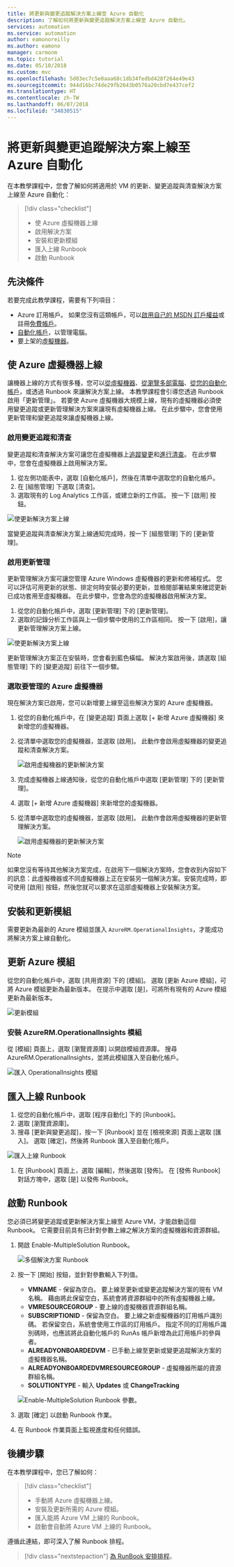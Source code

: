 ```yaml
---
title: 將更新與變更追蹤解決方案上線至 Azure 自動化
description: 了解如何將更新與變更追蹤解決方案上線至 Azure 自動化。
services: automation
ms.service: automation
author: eamonoreilly
ms.author: eamono
manager: carmonm
ms.topic: tutorial
ms.date: 05/10/2018
ms.custom: mvc
ms.openlocfilehash: 5d03ec7c5e0aaa68c1db34fedbd428f264e49e43
ms.sourcegitcommit: 944d16bc74de29fb2643b0576a20cbd7e437cef2
ms.translationtype: HT
ms.contentlocale: zh-TW
ms.lasthandoff: 06/07/2018
ms.locfileid: "34830515"
---
```

# <a name="onboard-update-and-change-tracking-solutions-to-azure-automation"></a>將更新與變更追蹤解決方案上線至 Azure 自動化

在本教學課程中，您會了解如何將適用於 VM 的更新、變更追蹤與清查解決方案上線至 Azure 自動化：

> [!div class="checklist"]
> * 使 Azure 虛擬機器上線
> * 啟用解決方案
> * 安裝和更新模組
> * 匯入上線 Runbook
> * 啟動 Runbook

## <a name="prerequisites"></a>先決條件

若要完成此教學課程，需要有下列項目：

* Azure 訂用帳戶。 如果您沒有這類帳戶，可以[啟用自己的 MSDN 訂戶權益](https://azure.microsoft.com/pricing/member-offers/msdn-benefits-details/)或註冊[免費帳戶](https://azure.microsoft.com/free/?WT.mc_id=A261C142F)。
* [自動化帳戶](automation-offering-get-started.md)，以管理電腦。
* 要上架的[虛擬機器](../virtual-machines/windows/quick-create-portal.md)。

## <a name="onboard-an-azure-vm"></a>使 Azure 虛擬機器上線

讓機器上線的方式有很多種，您可以[從虛擬機器](automation-onboard-solutions-from-vm.md)、[從瀏覽多部電腦](automation-onboard-solutions-from-browse.md)、[從您的自動化帳戶](automation-onboard-solutions-from-automation-account.md)，或透過 Runbook 來讓解決方案上線。 本教學課程會引導您透過 Runbook 啟用「更新管理」。 若要使 Azure 虛擬機器大規模上線，現有的虛擬機器必須使用變更追蹤或更新管理解決方案來讓現有虛擬機器上線。 在此步驟中，您會使用更新管理和變更追蹤來讓虛擬機器上線。

### <a name="enable-change-tracking-and-inventory"></a>啟用變更追蹤和清查

變更追蹤和清查解決方案可讓您在虛擬機器上[追蹤變更](automation-vm-change-tracking.md)和[進行清查](automation-vm-inventory.md)。 在此步驟中，您會在虛擬機器上啟用解決方案。

1. 從左側功能表中，選取 [自動化帳戶]，然後在清單中選取您的自動化帳戶。
1. 在 [組態管理] 下選取 [清查]。
1. 選取現有的 Log Analytics 工作區，或建立新的工作區。 按一下 [啟用] 按鈕。

![使更新解決方案上線](media/automation-onboard-solutions/inventory-onboard.png)

當變更追蹤與清查解決方案上線通知完成時，按一下 [組態管理] 下的 [更新管理]。

### <a name="enable-update-management"></a>啟用更新管理

更新管理解決方案可讓您管理 Azure Windows 虛擬機器的更新和修補程式。 您可以評估可用更新的狀態、排定何時安裝必要的更新，並檢閱部署結果來確認更新已成功套用至虛擬機器。 在此步驟中，您會為您的虛擬機器啟用解決方案。

1. 從您的自動化帳戶中，選取 [更新管理] 下的 [更新管理]。
1. 選取的記錄分析工作區與上一個步驟中使用的工作區相同。 按一下 [啟用]，讓更新管理解決方案上線。

![使更新解決方案上線](media/automation-onboard-solutions/update-onboard.png)

更新管理解決方案正在安裝時，您會看到藍色橫幅。 解決方案啟用後，請選取 [組態管理] 下的 [變更追蹤] 前往下一個步驟。

### <a name="select-azure-vm-to-be-managed"></a>選取要管理的 Azure 虛擬機器

現在解決方案已啟用，您可以新增要上線至這些解決方案的 Azure 虛擬機器。

1. 從您的自動化帳戶中，在 [變更追蹤] 頁面上選取 [+ 新增 Azure 虛擬機器] 來新增您的虛擬機器。

1. 從清單中選取您的虛擬機器，並選取 [啟用]。 此動作會啟用虛擬機器的變更追蹤和清查解決方案。

   ![啟用虛擬機器的更新解決方案](media/automation-onboard-solutions/enable-change-tracking.png)

1. 完成虛擬機器上線通知後，從您的自動化帳戶中選取 [更新管理] 下的 [更新管理]。

1. 選取 [+ 新增 Azure 虛擬機器] 來新增您的虛擬機器。

1. 從清單中選取您的虛擬機器，並選取 [啟用]。 此動作會啟用虛擬機器的更新管理解決方案。

   ![啟用虛擬機器的更新解決方案](media/automation-onboard-solutions/enable-update.png)

> [!NOTE]
> 如果您沒有等待其他解決方案完成，在啟用下一個解決方案時，您會收到內容如下的訊息：此虛擬機器或不同虛擬機器上正在安裝另一個解決方案。安裝完成時，即可使用 [啟用] 按鈕，然後您就可以要求在這部虛擬機器上安裝解決方案。

## <a name="install-and-update-modules"></a>安裝和更新模組

需要更新為最新的 Azure 模組並匯入 `AzureRM.OperationalInsights`，才能成功將解決方案上線自動化。

## <a name="update-azure-modules"></a>更新 Azure 模組

從您的自動化帳戶中，選取 [共用資源] 下的 [模組]。 選取 [更新 Azure 模組]，可將 Azure 模組更新為最新版本。 在提示中選取 [是]，可將所有現有的 Azure 模組更新為最新版本。

![更新模組](media/automation-onboard-solutions/update-modules.png)

### <a name="install-azurermoperationalinsights-module"></a>安裝 AzureRM.OperationalInsights 模組

從 [模組] 頁面上，選取 [瀏覽資源庫] 以開啟模組資源庫。 搜尋 AzureRM.OperationalInsights，並將此模組匯入至自動化帳戶。

![匯入 OperationalInsights 模組](media/automation-onboard-solutions/import-operational-insights-module.png)

## <a name="import-the-onboarding-runbook"></a>匯入上線 Runbook

1. 從您的自動化帳戶中，選取 [程序自動化] 下的 [Runbook]。
1. 選取 [瀏覽資源庫]。
1. 搜尋 [更新與變更追蹤]，按一下 [Runbook] 並在 [檢視來源] 頁面上選取 [匯入]。 選取 [確定]，然後將 Runbook 匯入至自動化帳戶。

  ![匯入上線 Runbook](media/automation-onboard-solutions/import-from-gallery.png)

1. 在 [Runbook] 頁面上，選取 [編輯]，然後選取 [發佈]。 在 [發佈 Runbook] 對話方塊中，選取 [是] 以發佈 Runbook。

## <a name="start-the-runbook"></a>啟動 Runbook

您必須已將變更追蹤或更新解決方案上線至 Azure VM，才能啟動這個 Runbook。 它需要目前具有已針對參數上線之解決方案的虛擬機器和資源群組。

1. 開啟 Enable-MultipleSolution Runbook。

   ![多個解決方案 Runbook](media/automation-onboard-solutions/runbook-overview.png)

1. 按一下 [開始] 按鈕，並針對參數輸入下列值。

   * **VMNAME** - 保留為空白。 要上線至更新或變更追蹤解決方案的現有 VM 名稱。 藉由將此保留空白，系統會將資源群組中的所有虛擬機器上線。
   * **VMRESOURCEGROUP** - 要上線的虛擬機器資源群組名稱。
   * **SUBSCRIPTIONID** - 保留為空白。 要上線之新虛擬機器的訂用帳戶識別碼。 若保留空白，系統會使用工作區的訂用帳戶。 指定不同的訂用帳戶識別碼時，也應該將此自動化帳戶的 RunAs 帳戶新增為此訂用帳戶的參與者。
   * **ALREADYONBOARDEDVM** - 已手動上線至更新或變更追蹤解決方案的虛擬機器名稱。
   * **ALREADYONBOARDEDVMRESOURCEGROUP** - 虛擬機器所屬的資源群組名稱。
   * **SOLUTIONTYPE** - 輸入 **Updates** 或 **ChangeTracking**

   ![Enable-MultipleSolution Runbook 參數。](media/automation-onboard-solutions/runbook-parameters.png)

1. 選取 [確定] 以啟動 Runbook 作業。
1. 在 Runbook 作業頁面上監視進度和任何錯誤。

## <a name="next-steps"></a>後續步驟

在本教學課程中，您已了解如何：

> [!div class="checklist"]
> * 手動將 Azure 虛擬機器上線。
> * 安裝及更新所需的 Azure 模組。
> * 匯入能將 Azure VM 上線的 Runbook。
> * 啟動會自動將 Azure VM 上線的 Runbook。

遵循此連結，即可深入了解 Runbook 排程。

> [!div class="nextstepaction"]
> [為 RunBook 安排排程](automation-schedules.md)。
